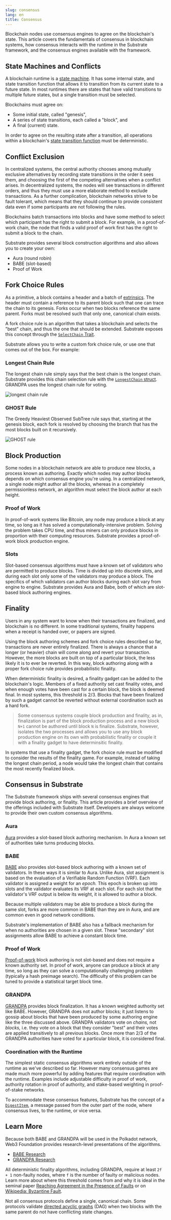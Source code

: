 ```yaml
---
slug: consensus
lang: en
title: Consensus
---
```


Blockchain nodes use consensus engines to agree on the blockchain's state. This article covers the
fundamentals of consensus in blockchain systems, how consensus interacts with the runtime in the
Substrate framework, and the consensus engines available with the framework.

## State Machines and Conflicts

A blockchain runtime is a [state machine](https://en.wikipedia.org/wiki/Finite-state_machine). It
has some internal state, and state transition function that allows it to transition from its current
state to a future state. In most runtimes there are states that have valid transitions to multiple
future states, but a single transition must be selected.

Blockchains must agree on:

- Some initial state, called "genesis",
- A series of state transitions, each called a "block", and
- A final (current) state.

In order to agree on the resulting state after a transition, all operations within a blockchain's
[state transition function](/current/runtime/index.md) must be deterministic.

## Conflict Exclusion

In centralized systems, the central authority chooses among mutually exclusive alternatives by
recording state transitions in the order it sees them, and choosing the first of the competing
alternatives when a conflict arises. In decentralized systems, the nodes will see transactions in
different orders, and thus they must use a more elaborate method to exclude transactions. As a
further complication, blockchain networks strive to be fault tolerant, which means that they should
continue to provide consistent data even if some participants are not following the rules.

Blockchains batch transactions into blocks and have some method to select which participant has the
right to submit a block. For example, in a proof-of-work chain, the node that finds a valid proof
of work first has the right to submit a block to the chain.

Substrate provides several block construction algorithms and also allows you to create your own:

- Aura (round robin)
- BABE (slot-based)
- Proof of Work

## Fork Choice Rules

As a primitive, a block contains a header and a batch of
[extrinsics](/current/learn-substrate/extrinsics.md). The header must contain a reference to its parent
block such that one can trace the chain to its genesis. Forks occur when two blocks reference the
same parent. Forks must be resolved such that only one, canonical chain exists.

A fork choice rule is an algorithm that takes a blockchain and selects the "best" chain, and thus
the one that should be extended. Substrate exposes this concept through the [`SelectChain`
Trait](https://substrate.dev/rustdocs/master/sp_consensus/trait.SelectChain.html).

Substrate allows you to write a custom fork choice rule, or use one that comes out of the box.
For example:

### Longest Chain Rule

The longest chain rule simply says that the best chain is the longest chain. Substrate provides
this chain selection rule with the
[`LongestChain` struct](https://substrate.dev/rustdocs/master/sc_client/struct.LongestChain.html). GRANDPA uses
the longest chain rule for voting.

![longest chain rule](/assets/consensus-longest-chain.png)

### GHOST Rule

The Greedy Heaviest Observed SubTree rule says that, starting at the genesis block, each fork is
resolved by choosing the branch that has the most blocks built on it recursively.

![GHOST rule](/assets/consensus-ghost.png)

## Block Production

Some nodes in a blockchain network are able to produce new blocks, a process known as authoring.
Exactly which nodes may author blocks depends on which consensus engine you're using. In a
centralized network, a single node might author all the blocks, whereas in a completely
permissionless network, an algorithm must select the block author at each height.

### Proof of Work

In proof-of-work systems like Bitcoin, any node may produce a block at any time, so long as it has
solved a computationally-intensive problem. Solving the problem takes CPU time, and thus miners can
only produce blocks in proportion with their computing resources. Substrate provides a proof-of-work
block production engine.

### Slots

Slot-based consensus algorithms must have a known set of validators who are permitted to produce
blocks. Time is divided up into discrete slots, and during each slot only some of the validators
may produce a block. The specifics of which validators can author blocks during each slot vary from
engine to engine. Substrate provides Aura and Babe, both of which are slot-based block authoring
engines.

## Finality

Users in any system want to know when their transactions are finalized, and blockchain is no
different. In some traditional systems, finality happens when a receipt is handed over, or papers
are signed.

Using the block authoring schemes and fork choice rules described so far, transactions are never
entirely finalized. There is always a chance that a longer (or heavier) chain will come along and
revert your transaction. However, the more blocks are built on top of a particular block, the less
likely it is to ever be reverted. In this way, block authoring along with a proper fork choice rule
provides probabilistic finality.

When deterministic finality is desired, a finality gadget can be added to the blockchain's logic.
Members of a fixed authority set cast finality votes, and when enough votes have been cast for a
certain block, the block is deemed final. In most systems, this threshold is 2/3. Blocks that have
been finalized by such a gadget cannot be reverted without external coordination such as a hard
fork.

> Some consensus systems couple block production and finality, as in, finalization is part of the
> block production process and a new block `N+1` cannot be authored until block `N` is finalize.
> Substrate, however, isolates the two processes and allows you to use any block production engine
> on its own with probabilistic finality or couple it with a finality gadget to have determinsitic
> finality.

In systems that use a finality gadget, the fork choice rule must be modified to consider the results
of the finality game. For example, instead of taking the longest chain period, a node would take the
longest chain that contains the most recently finalized block.

## Consensus in Substrate

The Substrate framework ships with several consensus engines that provide block authoring, or
finality. This article provides a brief overview of the offerings included with Substrate itself. Developers are always welcome to provide their own custom consensus algorithms.

### Aura

[Aura](https://substrate.dev/rustdocs/master/sc_consensus_aura/index.html) provides a slot-based block
authoring mechanism. In Aura a known set of authorities take turns producing blocks.

### BABE

[BABE](https://substrate.dev/rustdocs/master/sc_consensus_babe/index.html) also provides slot-based block
authoring with a known set of validators. In these ways it is similar to Aura. Unlike Aura, slot
assignment is based on the evaluation of a Verifiable Random Function (VRF). Each validator is
assigned a weight for an _epoch._ This epoch is broken up into slots and the validator evaluates its
VRF at each slot. For each slot that the validator's VRF output is below its weight, it is allowed
to author a block.

Because multiple validators may be able to produce a block during the same slot, forks are more
common in BABE than they are in Aura, and are common even in good network conditions.

Substrate's implementation of BABE also has a fallback mechanism for when no authorities are chosen
in a given slot. These "secondary" slot assignments allow BABE to achieve a constant block time.

### Proof of Work

[Proof-of-work](https://substrate.dev/rustdocs/master/sc_consensus_pow/index.html) block authoring is not
slot-based and does not require a known authority set. In proof of work, anyone can
produce a block at any time, so long as they can solve a computationally challenging problem
(typically a hash preimage search). The difficulty of this problem can be tuned to provide a
statistical target block time.

### GRANDPA

[GRANDPA](https://substrate.dev/rustdocs/master/sc_finality_grandpa/index.html) provides block
finalization. It has a known weighted authority set like BABE. However, GRANDPA does not author
blocks; it just listens to gossip about blocks that have been produced by some authoring engine like
the three discussed above. GRANDPA validators vote on _chains,_ not _blocks,_ i.e. they vote on a
block that they consider "best" and their votes are applied transitively to all previous blocks.
Once more than 2/3 of the GRANDPA authorities have voted for a particular block, it is considered
final.

### Coordination with the Runtime

The simplest static consensus algorithms work entirely outside of the runtime as we've described so
far. However many consensus games are made much more powerful by adding features that require
coordination with the runtime. Examples include adjustable difficulty in proof of work, authority
rotation in proof of authority, and stake-based weighting in proof-of-stake networks.

To accommodate these consensus features, Substrate has the concept of a
[`DigestItem`](https://substrate.dev/rustdocs/master/sp_runtime/enum.DigestItem.html), a message
passed from the outer part of the node, where consensus lives, to the runtime, or vice versa.

## Learn More

Because both BABE and GRANDPA will be used in the Polkadot network, Web3 Foundation provides
research-level presentations of the algorithms.

* [BABE Research](https://research.web3.foundation/en/latest/polkadot/BABE/Babe.html)
* [GRANDPA Research](https://research.web3.foundation/en/latest/polkadot/GRANDPA.html)

All deterministic finality algorithms, including GRANDPA, require at least `2f + 1` non-faulty
nodes, where `f` is the number of faulty or malicious nodes. Learn more about where this threshold
comes from and why it is ideal in the seminal paper
[Reaching Agreement in the Presence of Faults](https://lamport.azurewebsites.net/pubs/reaching.pdf)
or on [Wikipedia: Byzantine Fault](https://en.wikipedia.org/wiki/Byzantine_fault).

Not all consensus protocols define a single, canonical chain. Some protocols validate
[directed acyclic graphs](https://en.wikipedia.org/wiki/Directed_acyclic_graph) (DAG) when two
blocks with the same parent do not have conflicting state changes.
